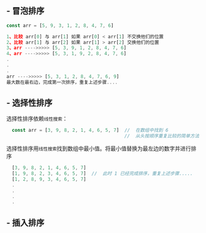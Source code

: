 ## - 冒泡排序
```js
const arr = [5, 9, 3, 1, 2, 8, 4, 7, 6]

1、比较 arr[0] 与 arr[1] 如果 arr[0] < arr[1] 不交换他们的位置  
2、比较 arr[1] 与 arr[2] 如果 arr[1] > arr[2] 交换他们的位置  
3、arr ---->>>>> [5, 3, 9, 1, 2, 8, 4, 7, 6]  
4、arr ---->>>>> [5, 3, 1, 9, 2, 8, 4, 7, 6]  
.    
.   
.    
arr ---->>>>> [5, 3, 1, 2, 8, 4, 7, 6, 9]  
最大数在最右边，完成第一次排序，重复上述步骤....
```


## - 选择性排序  
  选择性排序依赖`线性搜索`：  
```js
  const arr = [3, 9, 8, 2, 1, 4, 6, 5, 7]  //  在数组中找到 6
                                           //  从头按顺序重复比较的简单方法
```

  选择性排序用`线性搜索`找到数组中最小值。将最小值替换为最左边的数字并进行排序  
 ```js
   [3, 9, 8, 2, 1, 4, 6, 5, 7]
   [1, 9, 8, 2, 3, 4, 6, 5, 7]  //  此时 1 已经完成排序，重复上述步骤.....
   [1, 2, 8, 9, 3, 4, 6, 5, 7]
   .  
   .  
   .  
   .
 ```
 
 ## - 插入排序
 
 
